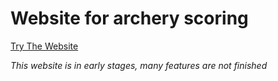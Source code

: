 # Website for archery scoring

[Try The Website](https://archery-scoring-6e188.web.app/)

_This website is in early stages, many features are not finished_
